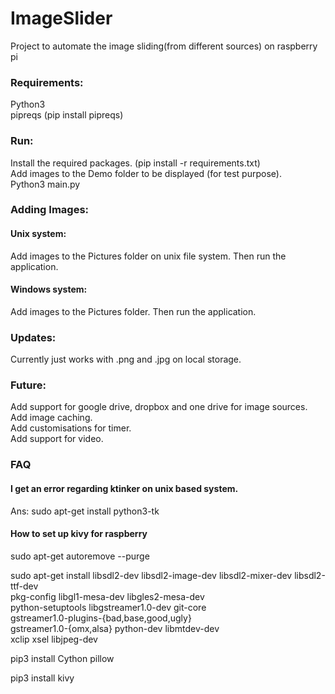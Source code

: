 # ImageSlider
Project to automate the image sliding(from different sources) on raspberry pi

### Requirements:
Python3\
pipreqs (pip install pipreqs)


### Run:
Install the required packages. (pip install -r requirements.txt)\
Add images to the Demo folder to be displayed (for test purpose).\
Python3 main.py

### Adding Images:
#### Unix system:
Add images to the Pictures folder on unix file system. Then run the application.

#### Windows system:
Add images to the Pictures folder. Then run the application.

### Updates:
Currently just works with .png and .jpg on local storage.

### Future:
Add support for google drive, dropbox and one drive for image sources.\
Add image caching.\
Add customisations for timer.\
Add support for video.

### FAQ
#### I get an error regarding ktinker on unix based system.
Ans: sudo apt-get install python3-tk

#### How to set up kivy for raspberry
sudo apt-get autoremove --purge

sudo apt-get install libsdl2-dev libsdl2-image-dev libsdl2-mixer-dev libsdl2-ttf-dev \
   pkg-config libgl1-mesa-dev libgles2-mesa-dev \
   python-setuptools libgstreamer1.0-dev git-core \
   gstreamer1.0-plugins-{bad,base,good,ugly} \
   gstreamer1.0-{omx,alsa} python-dev libmtdev-dev \
   xclip xsel libjpeg-dev

pip3 install Cython pillow

pip3 install kivy

